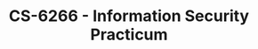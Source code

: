 ---
layout: course
title: CS-6266 - Information Security Practicum
aliases: 
course_id: CS-6266
permalink: /CS-6266/
avg_difficulty: 0
avg_rating: 0
avg_workload: 0
type: course_page
---